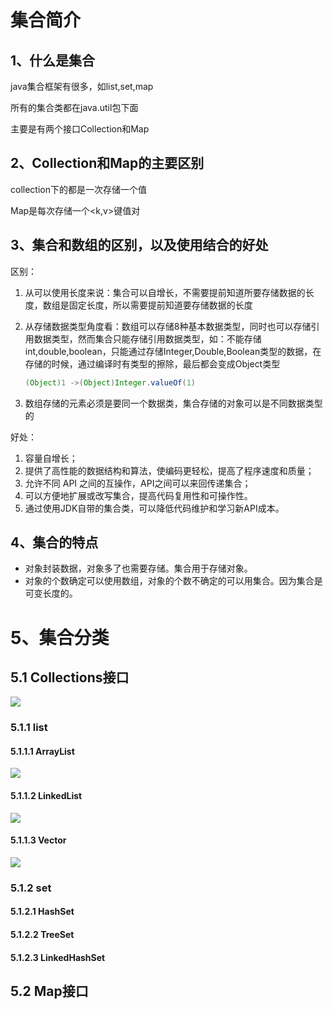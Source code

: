# 集合简介



## 1、什么是集合

java集合框架有很多，如list,set,map

所有的集合类都在java.util包下面

主要是有两个接口Collection和Map



## 2、Collection和Map的主要区别

collection下的都是一次存储一个值

Map是每次存储一个<k,v>键值对



## 3、集合和数组的区别，以及使用结合的好处

区别：

1. 从可以使用长度来说：集合可以自增长，不需要提前知道所要存储数据的长度，数组是固定长度，所以需要提前知道要存储数据的长度

2. 从存储数据类型角度看：数组可以存储8种基本数据类型，同时也可以存储引用数据类型，然而集合只能存储引用数据类型，如：不能存储int,double,boolean，只能通过存储Integer,Double,Boolean类型的数据，在存储的时候，通过编译时有类型的擦除，最后都会变成Object类型 

   ```java
   (Object)1 ->(Object)Integer.valueOf(1)
   ```

3. 数组存储的元素必须是要同一个数据类，集合存储的对象可以是不同数据类型的

好处：

1. 容量自增长；
2. 提供了高性能的数据结构和算法，使编码更轻松，提高了程序速度和质量；
3. 允许不同 API 之间的互操作，API之间可以来回传递集合；
4. 可以方便地扩展或改写集合，提高代码复用性和可操作性。
5. 通过使用JDK自带的集合类，可以降低代码维护和学习新API成本。

## 4、集合的特点

- 对象封装数据，对象多了也需要存储。集合用于存储对象。
- 对象的个数确定可以使用数组，对象的个数不确定的可以用集合。因为集合是可变长度的。



# 5、集合分类



## 5.1 Collections接口

![](https://raw.githubusercontent.com/15361717303/test/main/picture/collection_1.png)



### 5.1.1 list

#### 5.1.1.1 ArrayList

![](https://raw.githubusercontent.com/15361717303/test/main/picture/ArrayList.png)

#### 5.1.1.2 LinkedList

![](https://raw.githubusercontent.com/15361717303/test/main/picture/LinkedList.png)

#### 5.1.1.3 Vector

![](https://raw.githubusercontent.com/15361717303/test/main/picture/Vector.png)

### 5.1.2 set



#### 5.1.2.1 HashSet



#### 5.1.2.2 TreeSet



#### 5.1.2.3 LinkedHashSet





## 5.2 Map接口















